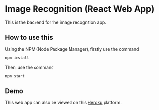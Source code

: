 # Image Recognition (React Web App)
This is the backend for the image recognition app.

## How to use this
Using the NPM (Node Package Manager), firstly use the command
```bash
npm install
```
Then, use the command
```bash
npm start
```

## Demo
This web app can also be viewed on this [Heroku](https://image-rec-brain.herokuapp.com/) platform.
